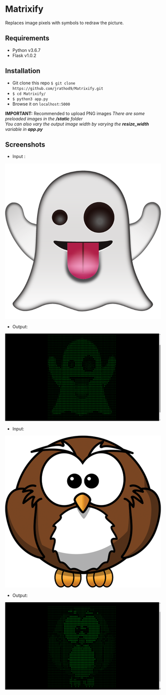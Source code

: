 # Matrixify
Replaces image pixels with symbols to redraw the picture.

## Requirements
* Python v3.6.7
* Flask v1.0.2

## Installation
 - Git clone this repo `$ git clone https://github.com/jrathod9/Matrixify.git`
 - `$ cd Matrixify/`
 - `$ python3 app.py`
 -  Browse it on `localhost:5000`
 
<b>IMPORTANT:</b> Recommended to upload PNG images
<i>There are some preloaded images in the <b>/static</b> folder</i><br>
<i>You can also vary the output image width by varying the <b>resize_width</b> variable in <b>app.py</b></i>

## Screenshots
- Input : 

![Ghostinput](static/ghost.png?raw=true "Ghostinput")

- Output:

![Ghostoutput](screenshots/ghost_res.png?raw=true "Ghostoutput")

- Input:

![Owlinput](static/owl.png?raw=true "Owlinput")

- Output:

![Owloutput](screenshots/owl_res.png?raw=true "Owloutput")
